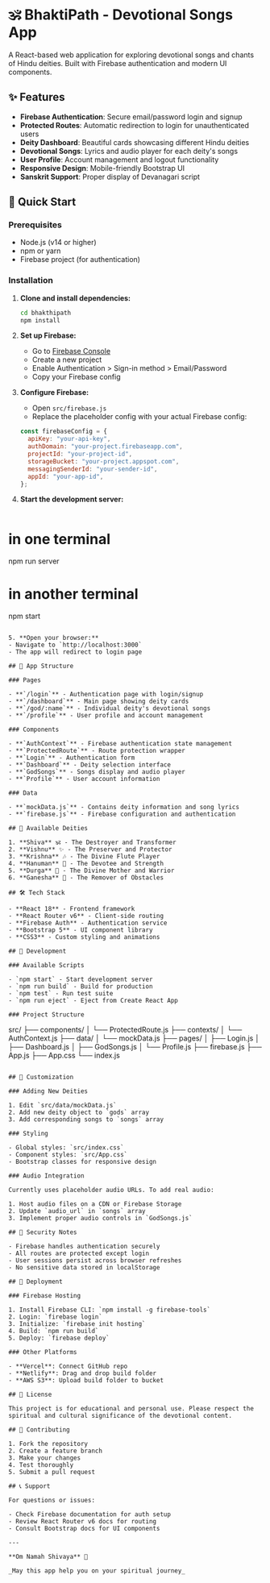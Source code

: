 # 🕉️ BhaktiPath - Devotional Songs App

A React-based web application for exploring devotional songs and chants of Hindu deities. Built with Firebase authentication and modern UI components.

## ✨ Features

- **Firebase Authentication**: Secure email/password login and signup
- **Protected Routes**: Automatic redirection to login for unauthenticated users
- **Deity Dashboard**: Beautiful cards showcasing different Hindu deities
- **Devotional Songs**: Lyrics and audio player for each deity's songs
- **User Profile**: Account management and logout functionality
- **Responsive Design**: Mobile-friendly Bootstrap UI
- **Sanskrit Support**: Proper display of Devanagari script

## 🚀 Quick Start

### Prerequisites

- Node.js (v14 or higher)
- npm or yarn
- Firebase project (for authentication)

### Installation

1. **Clone and install dependencies:**

   ```bash
   cd bhakthipath
   npm install
   ```

2. **Set up Firebase:**

   - Go to [Firebase Console](https://console.firebase.google.com/)
   - Create a new project
   - Enable Authentication > Sign-in method > Email/Password
   - Copy your Firebase config

3. **Configure Firebase:**

   - Open `src/firebase.js`
   - Replace the placeholder config with your actual Firebase config:

   ```javascript
   const firebaseConfig = {
     apiKey: "your-api-key",
     authDomain: "your-project.firebaseapp.com",
     projectId: "your-project-id",
     storageBucket: "your-project.appspot.com",
     messagingSenderId: "your-sender-id",
     appId: "your-app-id",
   };
   ```

4. **Start the development server:**

   ```bash

   ```

# in one terminal

npm run server

# in another terminal

npm start

```

5. **Open your browser:**
- Navigate to `http://localhost:3000`
- The app will redirect to login page

## 📱 App Structure

### Pages

- **`/login`** - Authentication page with login/signup
- **`/dashboard`** - Main page showing deity cards
- **`/god/:name`** - Individual deity's devotional songs
- **`/profile`** - User profile and account management

### Components

- **`AuthContext`** - Firebase authentication state management
- **`ProtectedRoute`** - Route protection wrapper
- **`Login`** - Authentication form
- **`Dashboard`** - Deity selection interface
- **`GodSongs`** - Songs display and audio player
- **`Profile`** - User account information

### Data

- **`mockData.js`** - Contains deity information and song lyrics
- **`firebase.js`** - Firebase configuration and authentication

## 🎵 Available Deities

1. **Shiva** 🕉️ - The Destroyer and Transformer
2. **Vishnu** ✨ - The Preserver and Protector
3. **Krishna** 🎶 - The Divine Flute Player
4. **Hanuman** 💪 - The Devotee and Strength
5. **Durga** 🦁 - The Divine Mother and Warrior
6. **Ganesha** 🐘 - The Remover of Obstacles

## 🛠️ Tech Stack

- **React 18** - Frontend framework
- **React Router v6** - Client-side routing
- **Firebase Auth** - Authentication service
- **Bootstrap 5** - UI component library
- **CSS3** - Custom styling and animations

## 🔧 Development

### Available Scripts

- `npm start` - Start development server
- `npm run build` - Build for production
- `npm test` - Run test suite
- `npm run eject` - Eject from Create React App

### Project Structure

```

src/
├── components/
│ └── ProtectedRoute.js
├── contexts/
│ └── AuthContext.js
├── data/
│ └── mockData.js
├── pages/
│ ├── Login.js
│ ├── Dashboard.js
│ ├── GodSongs.js
│ └── Profile.js
├── firebase.js
├── App.js
├── App.css
└── index.js

```

## 🎨 Customization

### Adding New Deities

1. Edit `src/data/mockData.js`
2. Add new deity object to `gods` array
3. Add corresponding songs to `songs` array

### Styling

- Global styles: `src/index.css`
- Component styles: `src/App.css`
- Bootstrap classes for responsive design

### Audio Integration

Currently uses placeholder audio URLs. To add real audio:

1. Host audio files on a CDN or Firebase Storage
2. Update `audio_url` in `songs` array
3. Implement proper audio controls in `GodSongs.js`

## 🔐 Security Notes

- Firebase handles authentication securely
- All routes are protected except login
- User sessions persist across browser refreshes
- No sensitive data stored in localStorage

## 🚀 Deployment

### Firebase Hosting

1. Install Firebase CLI: `npm install -g firebase-tools`
2. Login: `firebase login`
3. Initialize: `firebase init hosting`
4. Build: `npm run build`
5. Deploy: `firebase deploy`

### Other Platforms

- **Vercel**: Connect GitHub repo
- **Netlify**: Drag and drop build folder
- **AWS S3**: Upload build folder to bucket

## 📝 License

This project is for educational and personal use. Please respect the spiritual and cultural significance of the devotional content.

## 🤝 Contributing

1. Fork the repository
2. Create a feature branch
3. Make your changes
4. Test thoroughly
5. Submit a pull request

## 📞 Support

For questions or issues:

- Check Firebase documentation for auth setup
- Review React Router v6 docs for routing
- Consult Bootstrap docs for UI components

---

**Om Namah Shivaya** 🙏

_May this app help you on your spiritual journey_
```
